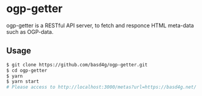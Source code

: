 # ogp-getter

ogp-getter is a RESTful API server, to fetch and responce HTML meta-data such as OGP-data.

## Usage

```sh
$ git clone https://github.com/basd4g/ogp-getter.git
$ cd ogp-getter
$ yarn
$ yarn start
# Please access to http://localhost:3000/metas?url=https://basd4g.net/
```
